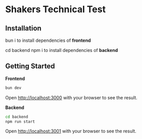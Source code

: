 # Shakers Technical Test

## Installation

bun i to install dependencies of **frontend**

cd backend
npm i to install dependencies of **backend**

## Getting Started

**Frontend**

```bash
bun dev
```

Open [http://localhost:3000](http://localhost:3000) with your browser to see the result.

**Backend**

```bash
cd backend
npm run start
```

Open [http://localhost:3001](http://localhost:3001) with your browser to see the result.
